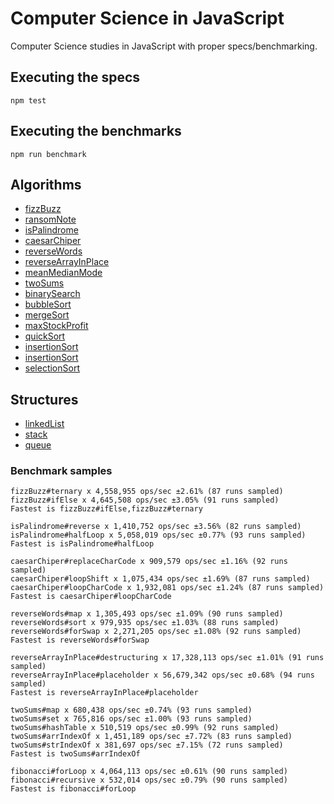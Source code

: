 # Computer Science in JavaScript
Computer Science studies in JavaScript with proper specs/benchmarking.

## Executing the specs
`npm test`

## Executing the benchmarks
`npm run benchmark`

## Algorithms
- [fizzBuzz](algorithms/fizzBuzz/)
- [ransomNote](algorithms/ransomNote/)
- [isPalindrome](algorithms/isPalindrome/)
- [caesarChiper](algorithms/caesarChiper/)
- [reverseWords](algorithms/reverseWords/)
- [reverseArrayInPlace](algorithms/reverseArrayInPlace/)
- [meanMedianMode](algorithms/meanMedianMode/)
- [twoSums](algorithms/twoSums/)
- [binarySearch](algorithms/binarySearch/)
- [bubbleSort](algorithms/bubbleSort/)
- [mergeSort](algorithms/mergeSort/)
- [maxStockProfit](algorithms/maxStockProfit/)
- [quickSort](algorithms/quickSort/)
- [insertionSort](algorithms/insertionSort/)
- [insertionSort](algorithms/insertionSort/)
- [selectionSort](algorithms/selectionSort/)

## Structures
- [linkedList](structures/linkedList/)
- [stack](structures/stack/)
- [queue](structures/queue/)

### Benchmark samples
```
fizzBuzz#ternary x 4,558,955 ops/sec ±2.61% (87 runs sampled)
fizzBuzz#ifElse x 4,645,508 ops/sec ±3.05% (91 runs sampled)
Fastest is fizzBuzz#ifElse,fizzBuzz#ternary

isPalindrome#reverse x 1,410,752 ops/sec ±3.56% (82 runs sampled)
isPalindrome#halfLoop x 5,058,019 ops/sec ±0.77% (93 runs sampled)
Fastest is isPalindrome#halfLoop

caesarChiper#replaceCharCode x 909,579 ops/sec ±1.16% (92 runs sampled)
caesarChiper#loopShift x 1,075,434 ops/sec ±1.69% (87 runs sampled)
caesarChiper#loopCharCode x 1,932,081 ops/sec ±1.24% (87 runs sampled)
Fastest is caesarChiper#loopCharCode

reverseWords#map x 1,305,493 ops/sec ±1.09% (90 runs sampled)
reverseWords#sort x 979,935 ops/sec ±1.03% (88 runs sampled)
reverseWords#forSwap x 2,271,205 ops/sec ±1.08% (92 runs sampled)
Fastest is reverseWords#forSwap

reverseArrayInPlace#destructuring x 17,328,113 ops/sec ±1.01% (91 runs sampled)
reverseArrayInPlace#placeholder x 56,679,342 ops/sec ±0.68% (94 runs sampled)
Fastest is reverseArrayInPlace#placeholder

twoSums#map x 680,438 ops/sec ±0.74% (93 runs sampled)
twoSums#set x 765,816 ops/sec ±1.00% (93 runs sampled)
twoSums#hashTable x 510,519 ops/sec ±0.99% (92 runs sampled)
twoSums#arrIndexOf x 1,451,189 ops/sec ±7.72% (83 runs sampled)
twoSums#strIndexOf x 381,697 ops/sec ±7.15% (72 runs sampled)
Fastest is twoSums#arrIndexOf

fibonacci#forLoop x 4,064,113 ops/sec ±0.61% (90 runs sampled)
fibonacci#recursive x 532,014 ops/sec ±0.79% (90 runs sampled)
Fastest is fibonacci#forLoop
```
